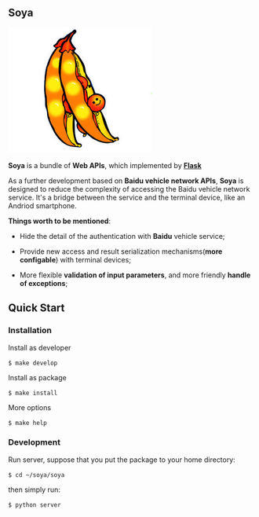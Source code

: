## Soya 

!['soya'](./icon.jpg)

__Soya__ is a bundle of __Web APIs__, which implemented by [__Flask__](https://github.com/mitsuhiko/flask)

As a further development based on __Baidu vehicle network APIs__, __Soya__ is designed to reduce the complexity
of accessing the Baidu vehicle network service. It's a bridge between the service and the terminal device, like
an Andriod smartphone.

__Things worth to be mentioned__:

* Hide the detail of the authentication with __Baidu__ vehicle service;

* Provide new access and result serialization mechanisms(__more configable__) with terminal devices;

* More flexible __validation of input parameters__, and more friendly __handle of exceptions__;


## Quick Start

### Installation

Install as developer

```
$ make develop
```

Install as package

```
$ make install
```

More options

```
$ make help
```

### Development

Run server, suppose that you put the package to your home directory:

```
$ cd ~/soya/soya
```

then simply run:

```
$ python server
```
